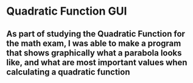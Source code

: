 # Quadratic Function GUI

## As part of studying the Quadratic Function for the math exam, I was able to make a program that shows graphically what a parabola looks like, and what are most important values when calculating a quadratic function
